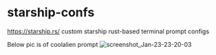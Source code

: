 # starship-confs
https://starship.rs/
custom starship rust-based terminal prompt configs

Below pic is of coolalien prompt
![screenshot_Jan-23-23-20-03](https://user-images.githubusercontent.com/65859528/214127695-216da597-591e-460e-a1ef-7d0b12581aec.png)
